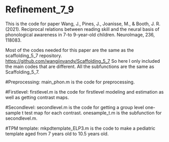 # Refinement_7_9
This is the code for paper Wang, J., Pines, J., Joanisse, M., & Booth, J. R. (2021). Reciprocal relations between reading skill and the neural basis of phonological awareness in 7-to 9-year-old children. NeuroImage, 236, 118083. 

Most of the codes needed for this paper are the same as the scaffolding_5_7 repository. https://github.com/wangjinvandy/Scaffolding_5_7 So here I only included the main codes that are different. All the subfunctions are the same as Scaffolding_5_7.

#Preprocessing:
main_phon.m is the code for preprocessing.

#Firstlevel:
firstlevel.m is the code for firstlevel modeling and estimation as well as getting contrast maps.

#Secondlevel: 
secondlevel.m is the code for getting a group level one-sample t test map for each contrast. onesample_t.m is the subfunction for secondlevel.m.

#TPM template:
mkpdtemplate_ELP3.m is the code to make a pediatric template aged from 7 years old to 10.5 years old. 

